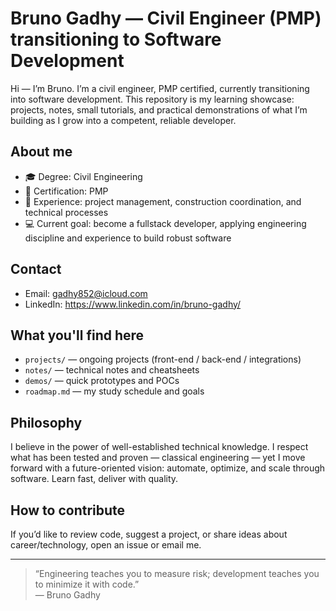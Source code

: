 # Bruno Gadhy — Civil Engineer (PMP) transitioning to Software Development



Hi — I’m Bruno. I’m a civil engineer, PMP certified, currently transitioning into software development. This repository is my learning showcase: projects, notes, small tutorials, and practical demonstrations of what I’m building as I grow into a competent, reliable developer.

## About me
- 🎓 Degree: Civil Engineering  
- 🏅 Certification: PMP  
- 💼 Experience: project management, construction coordination, and technical processes  
- 💻 Current goal: become a fullstack developer, applying engineering discipline and experience to build robust software

## Contact
- Email: gadhy852@icloud.com  
- LinkedIn: https://www.linkedin.com/in/bruno-gadhy/

## What you'll find here
- `projects/` — ongoing projects (front-end / back-end / integrations)
- `notes/` — technical notes and cheatsheets
- `demos/` — quick prototypes and POCs
- `roadmap.md` — my study schedule and goals

## Philosophy
I believe in the power of well-established technical knowledge. I respect what has been tested and proven — classical engineering — yet I move forward with a future-oriented vision: automate, optimize, and scale through software. Learn fast, deliver with quality.

## How to contribute
If you’d like to review code, suggest a project, or share ideas about career/technology, open an issue or email me.

---

> “Engineering teaches you to measure risk; development teaches you to minimize it with code.”  
> — Bruno Gadhy
